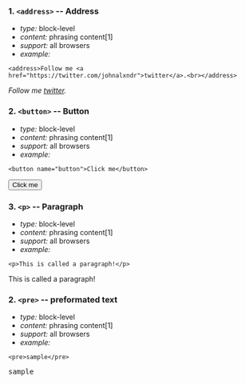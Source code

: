 ### 1. `<address>` -- Address

* *type:* block-level
* *content:* phrasing content[1]
* *support:* all browsers
* *example:*
```
<address>Follow me <a href="https://twitter.com/johnalxndr">twitter</a>.<br></address>
```
<address>
Follow me <a href="https://twitter.com/johnalxndr">twitter</a>.<br>
</address>

### 2. `<button>` -- Button

* *type:* block-level
* *content:* phrasing content[1]
* *support:* all browsers
* *example:*
```
<button name="button">Click me</button>
```
<button name="button">Click me</button>

### 3. `<p>` -- Paragraph

* *type:* block-level
* *content:* phrasing content[1]
* *support:* all browsers
* *example:*
```
<p>This is called a paragraph!</p>
```
<p>This is called a paragraph!</p>

### 2. `<pre>` -- preformated text

* *type:* block-level
* *content:* phrasing content[1]
* *support:* all browsers
* *example:*
```
<pre>sample</pre>
```
<pre>sample</pre>
